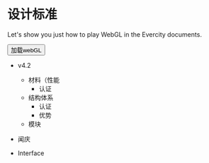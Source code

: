 # 设计标准

Let's show you just how to play WebGL in the Evercity documents.

<div id="container"></div>
<!-- <div id="info">
    <br>
    BCoreBot go broad
    <br>
    Budget: $1,042,600 | 8 Modules | Duration: 28h45min
</div> -->
<button type="button" onclick="newScene()">加载webGL</button>


* v4.2
  * 材料（性能
    * 认证
  * 结构体系
    * 认证
    * 优势
  * 模块
    
* 闻庆

* Interface
